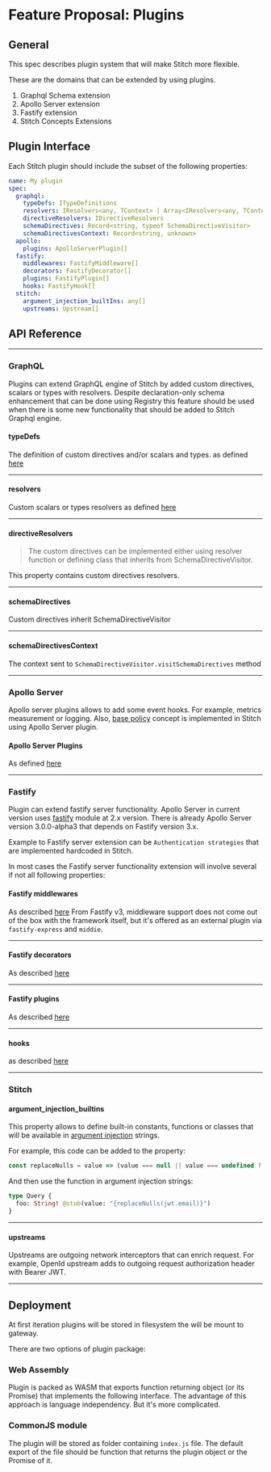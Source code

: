 # Feature Proposal: Plugins

## General

This spec describes plugin system that will make Stitch more flexible.

These are the domains that can be extended by using plugins.

1. Graphql Schema extension
2. Apollo Server extension
3. Fastify extension
4. Stitch Concepts Extensions

## Plugin Interface

Each Stitch plugin should include the subset of the following properties:

```yaml
name: My plugin
spec:
  graphql:
    typeDefs: ITypeDefinitions
    resolvers: IResolvers<any, TContext> | Array<IResolvers<any, TContext>>
    directiveResolvers: IDirectiveResolvers
    schemaDirectives: Record<string, typeof SchemaDirectiveVisitor>
    schemaDirectivesContext: Record<string, unknown>
  apollo:
    plugins: ApolloServerPlugin[]
  fastify:
    middlewares: FastifyMiddleware[]
    decorators: FastifyDecorator[]
    plugins: FastifyPlugin[]
    hooks: FastifyHook[]
  stitch:
    argument_injection_builtIns: any[]
    upstreams: Upstream[]
```

## API Reference

---

### GraphQL

Plugins can extend GraphQL engine of Stitch by added custom directives, scalars or types with resolvers. Despite declaration-only schema enhancement that can be done using Registry this feature should be used when there is some new functionality that should be added to Stitch Graphql engine.

#### typeDefs

The definition of custom directives and/or scalars and types.
as defined [here](https://github.com/ardatan/graphql-tools/blob/e366a09e31760e6dc9f14239f953fa52a0ed53df/src/Interfaces.ts#L89)

---

#### resolvers

Custom scalars or types resolvers as defined [here](https://github.com/ardatan/graphql-tools/blob/e366a09e31760e6dc9f14239f953fa52a0ed53df/src/Interfaces.ts#L97)

---

#### directiveResolvers

> The custom directives can be implemented either using resolver function or defining class that inherits from SchemaDirectiveVisitor.

This property contains custom directives resolvers.

---

#### schemaDirectives

Custom directives inherit SchemaDirectiveVisitor

---

#### schemaDirectivesContext

The context sent to `SchemaDirectiveVisitor.visitSchemaDirectives` method

---

### Apollo Server

Apollo server plugins allows to add some event hooks. For example, metrics measurement or logging. Also, [base policy](../authorization.md) concept is implemented in Stitch using Apollo Server plugin.

#### Apollo Server Plugins

As defined [here](https://github.com/apollographql/apollo-server/blob/43bbb54da0e9e67d0bfef6e035783a18101b0bd4/packages/apollo-server-plugin-base/src/index.ts#L56)

---

### Fastify

Plugin can extend fastify server functionality. Apollo Server in current version uses [fastify](https://github.com/fastify/fastify) module at 2.x version. There is already Apollo Server version 3.0.0-alpha3 that depends on Fastify version 3.x.

Example to Fastify server extension can be `Authentication strategies` that are implemented hardcoded in Stitch.

In most cases the Fastify server functionality extension will involve several if not all following properties:

#### Fastify middlewares

As described [here](https://github.com/fastify/fastify/blob/master/docs/Middleware.md) From Fastify v3, middleware support does not come out of the box with the framework itself, but it's offered as an external plugin via `fastify-express` and `middie`.

---

#### Fastify decorators

As described [here](https://github.com/fastify/fastify/blob/master/docs/Decorators.md)

---

#### Fastify plugins

As described [here](https://github.com/fastify/fastify/blob/master/docs/Plugins.md)

---

#### hooks

as described [here](https://github.com/fastify/fastify/blob/master/docs/Hooks.md)

---

### Stitch

#### argument_injection_builtins

This property allows to define built-in constants, functions or classes that will be available in [argument injection](../arguments_injection.md) strings.

For example, this code can be added to the property:

```js
const replaceNulls = value => (value === null || value === undefined ? 'N/A' : value);
```

And then use the function in argument injection strings:

```graphql
type Query {
  foo: String! @stub(value: "{replaceNulls(jwt.email)}")
}
```

---

#### upstreams

Upstreams are outgoing network interceptors that can enrich request. For example, OpenId upstream adds to outgoing request authorization header with Bearer JWT.

---

## Deployment

At first iteration plugins will be stored in filesystem the will be mount to gateway.

There are two options of plugin package:

### Web Assembly

Plugin is packed as WASM that exports function returning object (or its Promise) that implements the following interface. The advantage of this approach is language independency. But it's more complicated.

### CommonJS module

The plugin will be stored as folder containing `index.js` file. The default export of the file should be function that returns the plugin object or the Promise of it.
